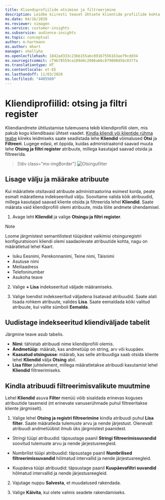 ```yaml
---
title: Kliendiprofiilide otsimine ja filtreerimine
description: Leidke kiiresti teavet ühtsete klientide profiilide kohta ja filtreerige määratud atribuute.
ms.date: 04/16/2020
ms.reviewer: nimagen
ms.service: customer-insights
ms.subservice: audience-insights
ms.topic: conceptual
author: m-hartmann
ms.author: mhart
manager: shellyha
ms.openlocfilehash: 1842ad333c23bb155abc89167556163ae79cdd34
ms.sourcegitcommit: cf9b78559ca189d4c2086a66c879098d56c0377a
ms.translationtype: HT
ms.contentlocale: et-EE
ms.lasthandoff: 11/03/2020
ms.locfileid: "4405569"
---
```

# <a name="customer-profiles-search--filter-index"></a>Kliendiprofiilid: otsing ja filtri register

Kliendiandmete ühtlustamise tulemusena tekib kliendiprofiili olem, mis pakub kogu kliendibaasi ühtset vaadet. [Kindla kliendi või klientide rühma teabe](customer-profiles.md) kiireks leidmiseks saate seadistada lehe **Kliendid** võimalused **Otsi** ja **Filtreeri**. Lugege edasi, et õppida, kuidas administraatorid saavad muuta lehe **Otsing ja filtri register** atribuute, millega kasutajad saavad otsida ja filtreerida.

> [!div class="mx-imgBorder"]
> ![Otsingufilter](media/search-filter.png "Otsingufilter")

## <a name="add-fields-and-specify-attributes"></a>Lisage välju ja määrake atribuute

Kui määratlete otsitavaid atribuute administraatorina esimest korda, peate esmalt määratlema indekseeritud välju. Soovitame valida kõik atribuudid, millega kasutajad saavad kliente otsida ja filtreerida lehel **Kliendid**. Saate määrata vaid kliendiprofiili olemi atribuute, mida lõite andmete ühendamisel.

1. Avage leht **Kliendid** ja valige **Otsingu ja filtri register**.

> [!NOTE]
> Loome järgmistest semantilistest tüüpidest vaikimisi otsinguregistri konfiguratsiooni kliendi olemi saadaolevate atribuutide kohta, nagu on määratletud lehel Kaart.
> - Isiku Eesnimi, Perekonnanimi, Teine nimi, Täisnimi
> - Asutuse nimi
> - Meiliaadress
> - Telefoninumber
> - Asukoha teave

2. Valige **+ Lisa** indekseeritud väljade määramiseks.

3. Valige loendist indekseeritud väljadena lisatavad atribuudid. Saate alati lisada rohkem atribuute, valides **Lisa**. Saate eemaldada kõiki valitud atribuute, kui valite sümboli **Eemalda**.

## <a name="explore-the-indexed-customer-fields-table"></a>Uudistage indekseeritud kliendiväljade tabelit

Järgmine teave asub tabelis.

- **Nimi**: tähistab atribuudi nime kliendiprofiili olemis.
- **Andmetüüp**: määrab, kas andmetüüp on string, arv või kuupäev.
- **Kaasatud otsingusse**: määrab, kas selle atribuudiga saab otsida kliente lehel **Kliendid** välja **Otsing** abil.
- **Lisa filter** juhtelement, millega määratletakse atribuudi kasutamist lehel **Kliendid** filtreerimiseks.

## <a name="editing-filtering-options-for-a-given-attribute"></a>Kindla atribuudi filtreerimisvalikute muutmine

Lehel **Kliendid** asuva **Filter** menüü võib sisaldada erinevas koguses atribuutide tasemeid (nt erinevate vanuserühmade puhul filtreeritakse kliente järgmiselt).

1. Valige lehel **Otsing ja registri filtreerimine** kindla atribuudi puhul **Lisa filter**. Saate määratleda tulemuste arvu ja nende järjestust. Olenevalt atribuudi andmetüübist ilmub üks järgmistest paanidest.

- Stringi tüüpi atribuudid: täpsustage paanil **Stringi filtreerimissuvandid** soovitud tulemuste arvu ja nende järjestusreegleid.

- Numbrilist tüüpi atribuudid: täpsustage paanil **Numbrilised filtreerimissuvandid** hõlmatud intervallid ja nende järjestusreegleid.

- Kuupäeva tüüpi atribuudid: täpsustage paanil **Kuupäevafiltri suvandid** hõlmatud intervallid ja nende järjestusreegleid.

2. Vajutage nuppu **Salvesta**, et muudatused rakendada.

3. Valige **Käivita**, kui olete valmis seadete rakendamiseks.

